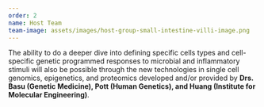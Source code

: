 ```yaml
---
order: 2
name: Host Team
team-image: assets/images/host-group-small-intestine-villi-image.png
---
```


The ability to do a deeper dive into defining specific cells types and cell-specific genetic programmed responses to microbial and inflammatory stimuli will also be possible through the new technologies in single cell genomics, epigenetics, and proteomics developed and/or provided by **Drs. Basu (Genetic Medicine), Pott (Human Genetics), and Huang (Institute for Molecular Engineering)**. 
